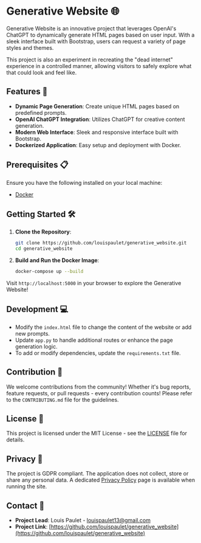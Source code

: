 # Generative Website 🌐

Generative Website is an innovative project that leverages OpenAI's ChatGPT to dynamically generate HTML pages based on user input. With a sleek interface built with Bootstrap, users can request a variety of page styles and themes.

This project is also an experiment in recreating the "dead internet" experience in a controlled manner, allowing visitors to safely explore what that could look and feel like.

## Features 🚀

- **Dynamic Page Generation**: Create unique HTML pages based on predefined prompts.
- **OpenAI ChatGPT Integration**: Utilizes ChatGPT for creative content generation.
- **Modern Web Interface**: Sleek and responsive interface built with Bootstrap.
- **Dockerized Application**: Easy setup and deployment with Docker.

## Prerequisites 📋

Ensure you have the following installed on your local machine:

- [Docker](https://www.docker.com/get-started)

## Getting Started 🛠

1. **Clone the Repository**:
    ```bash
    git clone https://github.com/louispaulet/generative_website.git
    cd generative_website
    ```

2. **Build and Run the Docker Image**:
    ```bash
    docker-compose up --build
    ```

Visit `http://localhost:5000` in your browser to explore the Generative Website!

## Development 💻

- Modify the `index.html` file to change the content of the website or add new prompts.
- Update `app.py` to handle additional routes or enhance the page generation logic.
- To add or modify dependencies, update the `requirements.txt` file.

## Contribution 🤝

We welcome contributions from the community! Whether it's bug reports, feature requests, or pull requests - every contribution counts! Please refer to the `CONTRIBUTING.md` file for the guidelines.

## License 📄

This project is licensed under the MIT License - see the [LICENSE](LICENSE) file for details.

## Privacy 🚦

The project is GDPR compliant. The application does not collect, store or share any personal data. A dedicated [Privacy Policy](/privacy) page is available when running the site.

## Contact 📧

- **Project Lead**: Louis Paulet - [louispaulet13@gmail.com](mailto:louispaulet13@gmail.com)
- **Project Link**: [https://github.com/louispaulet/generative_website](https://github.com/louispaulet/generative_website)

